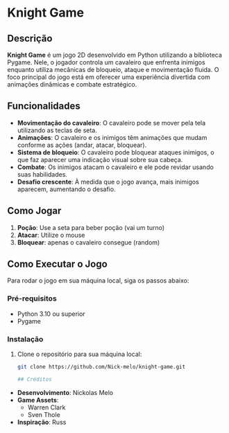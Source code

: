 # Knight Game

## Descrição

**Knight Game** é um jogo 2D desenvolvido em Python utilizando a biblioteca Pygame. Nele, o jogador controla um cavaleiro que enfrenta inimigos enquanto utiliza mecânicas de bloqueio, ataque e movimentação fluida. O foco principal do jogo está em oferecer uma experiência divertida com animações dinâmicas e combate estratégico.

## Funcionalidades

- **Movimentação do cavaleiro**: O cavaleiro pode se mover pela tela utilizando as teclas de seta.
- **Animações**: O cavaleiro e os inimigos têm animações que mudam conforme as ações (andar, atacar, bloquear).
- **Sistema de bloqueio**: O cavaleiro pode bloquear ataques inimigos, o que faz aparecer uma indicação visual sobre sua cabeça.
- **Combate**: Os inimigos atacam o cavaleiro e ele pode revidar usando suas habilidades.
- **Desafio crescente**: À medida que o jogo avança, mais inimigos aparecem, aumentando o desafio.
  
## Como Jogar

1. **Poção**: Use a seta para beber poção (vai um turno)
2. **Atacar**: Utilize o mouse
3. **Bloquear**: apenas o cavaleiro consegue (random)

## Como Executar o Jogo

Para rodar o jogo em sua máquina local, siga os passos abaixo:

### Pré-requisitos

- Python 3.10 ou superior
- Pygame

### Instalação

1. Clone o repositório para sua máquina local:

   ```bash
   git clone https://github.com/Nick-melo/knight-game.git

   ## Créditos

- **Desenvolvimento**: Nickolas Melo
- **Game Assets**: 
  - Warren Clark
  - Sven Thole
- **Inspiração**: Russ

